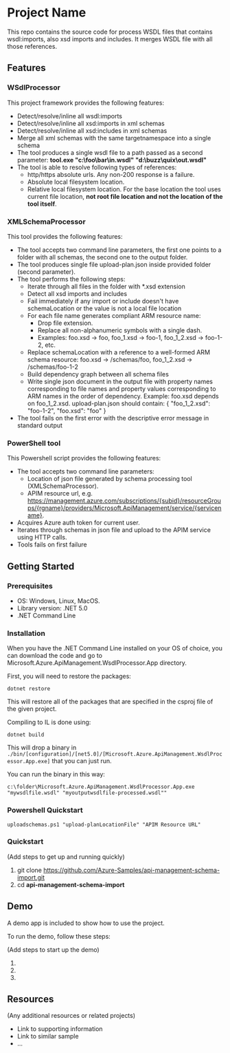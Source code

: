 # Project Name

This repo contains the source code for process WSDL files that contains wsdl:imports, also xsd imports and includes. It merges WSDL file with all those references.

## Features
### WSdlProcessor
This project framework provides the following features:

* Detect/resolve/inline all wsdl:imports
* Detect/resolve/inline all xsd:imports in xml schemas
* Detect/resolve/inline all xsd:includes in xml schemas
* Merge all xml schemas with the same targetnamespace into a single schema
* The tool produces a single wsdl file to a path passed as a second parameter: **tool.exe "c:\foo\bar\in.wsdl" "d:\buzz\quix\out.wsdl"**
* The tool is able to resolve following types of references:
    * http/https absolute urls. Any non-200 response is a failure.
    * Absolute local filesystem location.
    * Relative local filesystem location. For the base location the tool uses current file location, **not root file location and not the location of the tool itself**.
### XMLSchemaProcessor
This tool provides the following features:
* The tool accepts two command line parameters, the first one points to a folder with all schemas, the second one to the output folder.
* The tool produces single file upload-plan.json inside provided folder (second parameter).
* The tool performs the following steps:
    * Iterate through all files in the folder with *.xsd extension
    * Detect all xsd imports and includes
    * Fail immediately if any import or include doesn't have schemaLocation or the value is not a local file location
    * For each file name generates compliant ARM resource name:
        * Drop file extension.
        * Replace all non-alphanumeric symbols with a single dash.
        * Examples: foo.xsd -> foo, foo_1.xsd -> foo-1, foo_1_2.xsd -> foo-1-2, etc.
    * Replace schemaLocation with a reference to a well-formed ARM schema resource: foo.xsd -> /schemas/foo, foo_1_2.xsd -> /schemas/foo-1-2
    * Build dependency graph between all schema files
    * Write single json document in the output file with property names corresponding to file names and property values corresponding to ARM names in the order of dependency. Example: foo.xsd depends on foo_1_2.xsd. upload-plan.json should contain: { "foo_1_2.xsd": "foo-1-2", "foo.xsd": "foo" }
* The tool fails on the first error with the descriptive error message in standard output

### PowerShell tool
This Powershell script provides the following features:
* The tool accepts two command line parameters:
    * Location of json file generated by schema processing tool (XMLSchemaProcessor).
    * APIM resource url, e.g. https://management.azure.com/subscriptions/{subid}/resourceGroups/{rgname}/providers/Microsoft.ApiManagement/service/{servicename}.
* Acquires Azure auth token for current user.
* Iterates through schemas in json file and upload to the APIM service using HTTP calls.
* Tools fails on first failure
## Getting Started

### Prerequisites


- OS: Windows, Linux, MacOS.
- Library version: .NET 5.0
- .NET Command Line

### Installation

When you have the .NET Command Line installed on your OS of choice, you can download the code and go to Microsoft.Azure.ApiManagement.WsdlProcessor.App directory. 

First, you will need to restore the packages:
	
	dotnet restore
	
This will restore all of the packages that are specified in the csproj file of the given project.

Compiling to IL is done using:
	
	dotnet build

This will drop a binary in `./bin/[configuration]/[net5.0]/[Microsoft.Azure.ApiManagement.WsdlProcessor.App.exe]` that you can just run.

You can run the binary in this way:
	
	c:\folder\Microsoft.Azure.ApiManagement.WsdlProcessor.App.exe "mywsdlfile.wsdl" "myoutputwsdlfile-processed.wsdl""
	

### Powershell Quickstart
	
	uploadschemas.ps1 "upload-planLocationFile" "APIM Resource URL"

### Quickstart
(Add steps to get up and running quickly)

1. git clone https://github.com/Azure-Samples/api-management-schema-import.git
2. cd **api-management-schema-import**


## Demo

A demo app is included to show how to use the project.

To run the demo, follow these steps:

(Add steps to start up the demo)

1.
2.
3.

## Resources

(Any additional resources or related projects)

- Link to supporting information
- Link to similar sample
- ...
